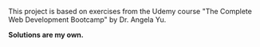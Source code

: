 <p>This project is based on exercises from the Udemy course "The Complete Web Development Bootcamp" by Dr. Angela Yu. </p>
<p><strong>Solutions are my own.</strong></p>
